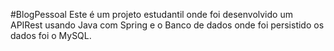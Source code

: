#BlogPessoal
Este é um projeto estudantil onde foi desenvolvido um APIRest usando Java com Spring e o Banco de dados onde foi persistido os dados foi o MySQL.
